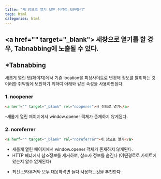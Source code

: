 ```yaml
---
title: "새 창으로 열기 보안 취약점 보완하기"
tags: html
categories: html
---
```


## &#60;a href="" target="\_blank"&#62; 새창으로 열기를 할 경우, Tabnabbing에 노출될 수 있다.

## \*Tabnabbing

새롭게 열린 탭(페이지)에서 기존 location을 피싱사이트로 변경해 정보를 탈취하는 것
이러한 취약점에 보안하기 위하여 아래와 같은 속성을 사용하면된다.

### 1. noopener

```html
<a herf="" target="_blank" rel="noopener">새 창으로 열기</a>
```

-새롭게 열린 페이지에서 window.opener 객체가 존재하지 않게된다.

### 2. noreferrer

```html
<a herf="" target="_blank" rel="noreferrer">새 창으로 열기</a>
```

- 새롭게 열린 페이지에서 window.opener 객체가 존재하지 않게된다.
- HTTP 헤더에서 참조정보를 제거하여, 참조자 정보를 숨긴다 (어떤경로로 사이트에 왔는지 알수 없게된다)

* 최신 브라우저와 모두 대응하려면 둘다 사용하는것을 추천한다.
